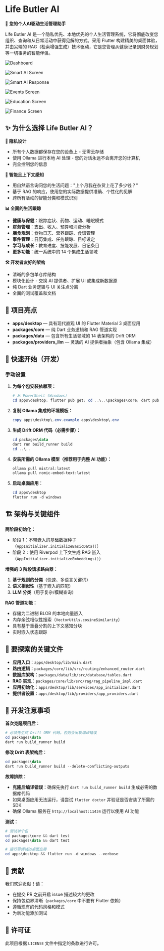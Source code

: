 # Life Butler AI

🤖 **您的个人AI驱动生活管理助手**

Life Butler AI 是一个隐私优先、本地优先的个人生活管理系统，它将彻底改变您组织、查询和从日常活动中获得见解的方式。采用 Flutter 构建精美的桌面体验，并由尖端的 RAG（检索增强生成）技术驱动，它是您管理从健康记录到财务规划等一切事务的智能伴侣。

![Dashboard](.\readme\images\dashboard.png)

![Smart AI Screen](.\readme\images\smart_ai_screen.png)

![Smart AI Response](.\readme\images\smart_ai_response.png)

![Events Screen](.\readme\images\events_screen.png)

![Education Screen](.\readme\images\education_screen.png)

![Finance Screen](.\readme\images\finance_screen.png)


## ✨ 为什么选择 Life Butler AI？

**🔐 隐私设计**
- 所有个人数据都保存在您的设备上 - 无需云存储
- 使用 Ollama 进行本地 AI 处理 - 您的对话永远不会离开您的计算机
- 完全控制您的信息

**🧠 智能且上下文感知**
- 用自然语言询问您的生活问题："上个月我在杂货上花了多少钱？"
- 基于 RAG 的响应，使用您的实际数据提供准确、个性化的见解
- 跨所有活动的智能分类和模式识别

**📊 全面的生活跟踪**
- **健康与保健**：跟踪症状、药物、运动、睡眠模式
- **财务管理**：支出、收入、预算和消费分析
- **膳食规划**：食物日志、营养跟踪、食谱管理
- **事件管理**：日历集成、任务跟踪、目标设定
- **学习与成长**：教育进度、技能发展、日记条目
- **更多功能**：统一系统中的 14 个集成生活领域

**🛠️ 开发者友好的架构**
- 清晰的多包单仓库结构
- 模块化设计 - 交换 AI 提供者、扩展 UI 或集成新数据源
- 纯 Dart 业务逻辑与 UI 关注点分离
- 全面的测试覆盖和文档

## 🚀 项目亮点
- **apps/desktop** — 具有现代直观 UI 的 Flutter Material 3 桌面应用
- **packages/core** — 纯 Dart 业务逻辑和 RAG 管道实现
- **packages/data** — 包含所有生活领域的 14 表架构的 Drift ORM
- **packages/providers_llm** — 灵活的 AI 提供者抽象（包含 Ollama 集成）

## 🚀 快速开始（开发）

### 手动设置

1. **为每个包安装依赖项：**

   ```powershell
   # 从 PowerShell (Windows)
   cd apps\desktop; flutter pub get; cd ..\..\packages\core; dart pub get; cd ../data; dart pub get; cd ../providers_llm; dart pub get; cd ..\..
   ```

2. **复制 Ollama 集成的环境模板：**

   ```powershell
   copy apps\desktop\.env.example apps\desktop\.env
   ```

3. **生成 Drift ORM 代码（必需步骤）：**

   ```powershell
   cd packages\data
   dart run build_runner build
   cd ..\..
   ```

4. **安装所需的 Ollama 模型（推荐用于完整 AI 功能）：**

   ```powershell
   ollama pull mistral:latest
   ollama pull nomic-embed-text:latest
   ```

5. **启动桌面应用：**

   ```powershell
   cd apps\desktop
   flutter run -d windows
   ```

## 🏗️ 架构与关键组件

**两阶段初始化：**
- 阶段 1：不带嵌入的基础数据种子（`AppInitializer.initializeBasicData()`）
- 阶段 2：使用 Riverpod 上下文生成 RAG 嵌入（`AppInitializer.initializeEmbeddings()`）

**增强的 3 阶段请求路由器：**
1. **基于规则的分类**（快速、多语言关键词）
2. **语义相似性**（基于嵌入的匹配）
3. **LLM 分类**（用于复杂/模糊查询）

**RAG 管道功能：**
- 存储为二进制 BLOB 的本地向量嵌入
- 内存余弦相似性搜索（`VectorUtils.cosineSimilarity`）
- 具有基于重叠分割的上下文感知分块
- 实时嵌入状态跟踪

## 📁 要探索的关键文件

- **应用入口**：`apps/desktop/lib/main.dart`
- **路由逻辑**：`packages/core/lib/src/routing/enhanced_router.dart`
- **数据库架构**：`packages/data/lib/src/database/tables.dart`
- **RAG 实现**：`packages/core/lib/src/rag/rag_pipeline_impl.dart`
- **应用初始化**：`apps/desktop/lib/services/app_initializer.dart`
- **提供者设置**：`apps/desktop/lib/providers/app_providers.dart`

## 🔧 开发注意事项

**首次克隆项目后：**
```powershell
# 必须先生成 Drift ORM 代码，否则会出现编译错误
cd packages\data
dart run build_runner build
```

**修改 Drift 表架构后：**
```powershell
cd packages\data
dart run build_runner build --delete-conflicting-outputs
```

**故障排除：**
- **克隆后编译错误**：确保先执行 `dart run build_runner build` 生成必需的数据库代码
- 如果桌面应用无法运行，请尝试 `flutter doctor` 并验证是否安装了所需的 SDK
- 确保 Ollama 服务在 `http://localhost:11434` 运行以使用 AI 功能

**测试：**
```powershell
# 测试单个包
cd packages\core && dart test
cd packages\data && dart test

# 运行带调试的桌面应用
cd apps\desktop && flutter run -d windows --verbose
```

## 🤝 贡献

我们欢迎贡献！请：
- 在提交 PR 之前开启 issue 描述较大的更改
- 保持包边界清晰（`packages/core` 中不要有 Flutter 依赖）
- 遵循现有的代码风格和模式
- 为新功能添加测试

## 📄 许可证

此项目根据 `LICENSE` 文件中指定的条款进行许可。

